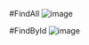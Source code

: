 #FindAll
![image](https://github.com/user-attachments/assets/72a2e0f8-39a9-4736-8bb1-f064564989b8)

#FindById
![image](https://github.com/user-attachments/assets/bb6fca03-e08d-497f-9a40-74846371c48d)
